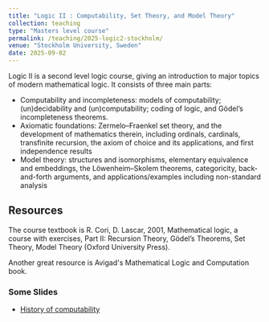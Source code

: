 ```yaml
---	
title: "Logic II : Computability, Set Theory, and Model Theory"	
collection: teaching		
type: "Masters level course"		
permalink: /teaching/2025-logic2-stockholm/
venue: "Stockholm University, Sweden"	
date: 2025-09-02		
---	
```




Logic II is a second level logic course, giving an introduction to major topics of modern mathematical logic. It consists of three main parts:

- Computability and incompleteness: models of computability; (un)decidability and (un)computability; coding of logic, and Gödel’s incompleteness theorems.
-  Axiomatic foundations: Zermelo–Fraenkel set theory, and the development of mathematics therein, including ordinals, cardinals, transfinite recursion, the axiom of choice and its applications, and first independence results
- Model theory: structures and isomorphisms, elementary equivalence and embeddings, the Löwenheim–Skolem theorems, categoricity, back-and-forth arguments, and applications/examples including non-standard analysis

## Resources

The course textbook is R. Cori, D. Lascar, 2001, Mathematical logic, a course with exercises, Part II: Recursion Theory, Gödel’s Theorems, Set Theory, Model Theory (Oxford University Press). 

Another great resource is Avigad's Mathematical Logic and Computation book.  

### Some Slides 

- [History of computability](/files/teaching/what-is-computation.pdf)








		
